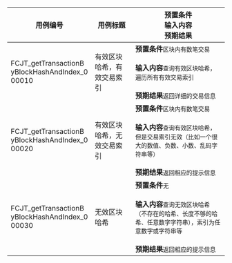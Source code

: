 |用例编号|用例标题|预置条件<br>输入内容<br>预期结果|
|----------------|----------------|----------------|
|FCJT_getTransactionB<br>yBlockHashAndIndex_0<br>00010|有效区块哈希，有效交易索引|**预置条件**`区块内有数笔交易`<br><br>**输入内容**`查询有效区块哈希，遍历所有有效交易索引`<br><br>**预期结果**`返回详细的交易信息`|
|FCJT_getTransactionB<br>yBlockHashAndIndex_0<br>00020|有效区块哈希，无效交易索引|**预置条件**`区块内有数笔交易`<br><br>**输入内容**`查询有效区块哈希，但是交易索引无效（比如一个很大的数值、负数、小数、乱码字符串等）`<br><br>**预期结果**`返回相应的提示信息`|
|FCJT_getTransactionB<br>yBlockHashAndIndex_0<br>00030|无效区块哈希|**预置条件**`无`<br><br>**输入内容**`查询无效区块哈希（不存在的哈希、长度不够的哈希、任意数字字符串），索引为任意数字或字符串等`<br><br>**预期结果**`返回相应的提示信息`|
